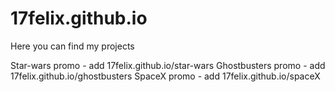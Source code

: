 # 17felix.github.io
Here you can find my projects

Star-wars promo  -  add 17felix.github.io/star-wars
Ghostbusters promo   -  add 17felix.github.io/ghostbusters
SpaceX promo - add  17felix.github.io/spaceX
